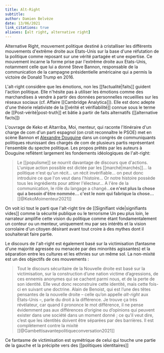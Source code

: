 ```yaml
---
title: Alt-Right
subtitle:
author: Damien Belvèze
date: 13/06/2021
link_citations: true
aliases: [alt right, alternative right]
---
```


Alternative Right, mouvement politique destiné à cristalliser les différents mouvements d'extrême droite aux Etats-Unis sur la base d'une réfutation de la politique comme reposant sur une vérité partagée et une expertise. 
Ce mouvement incarne la forme prise par l'extrême droite aux Etats-Unis, notamment celle que lui a donné Steve Bannon, responsable de la communication de la campagne présidentielle américaine qui a permis la victoire de Donald Trump en 2016. 

L'alt-right considère que les émotions, non les [[factualité|faits]] guident l'action politique. Elle n'hésite pas à utiliser les émotions comme des marchandises à vendre à partir des données personnelles recueillies sur les réseaux sociaux (cf. Affaire [[Cambridge Analytica]]). Elle est donc adepte d'une théorie relativiste de la [[vérité et vérifiabilité]] connue sous le terme de [[Post-vérité|post-truth]] et bâtie à partir de faits alternatifs ([[alternative facts]])

L'ouvrage de Keko et Altarriba, Moi, menteur, qui raconte l'itinéraire d'un charge de com d'un parti espagnol (on croit reconnaître le PSOE) met en scène Bannon et [Alexandre Douguine](https://fr.wikipedia.org/wiki/Alexandre_Douguine) dans un congrès de communiquants politiques réunissant des chargés de com de plusieurs partis représentant l'ensemble du spectre politique. Les propos prêtés par les auteurs à Douguine reflètent largement les fondements idéologiques de l'alt-right: 

> Le [[populisme]] se nourrit davantage de discours que d'actions. L'unique action possible est dictée par les [[marché|marchés]]... la politique n'est qu'un récit... un récit invérifiable... on peut donc introduire ce que l'on veut dans l'histoire... Or notre histoire possède tous les ingrédients pour attirer l'électeur... A l'ère de la communication, le rôle du langage a changé...**ce n'est plus la chose qui a besoin d'être nommée... c'est le nom qui fabrique la chose...** [[@KekoMoimenteur2021]]

On voit ici tout le parti que l'alt-right tire de [[Signifiant vide|signifiants vides]] comme la sécurité publique ou le terrorisme
Un peu plus loin, le narrateur amplifie cette vision du politique comme étant fondamentalement un conteur ou un menteur, uniquement mu par ses intérêts et la vision corrolaire d'un citoyen désirant avant tout croire à des mythes dont il souhaiterait faire partie. 

Le discours de l'alt-right est également basé sur la victimisation (fantasme d'une majorité agressée ou menacée par des minorités agissantes) et la séparation entre les cultures et les ethnies sur un même sol. La non-mixité est un des objectifs de ces mouvements : 

>Tout le discours sécuritaire de la Nouvelle droite est basé sur la victimisation, sur la construction d’une nation victime d’agressions, de ces ennemis anonymes qui se cachent parmi nous, et de la perte de son identité. Elle veut donc reconstruire cette identité, mais cette fois-ci en suivant une doctrine. Alain de Benoist, qui est l’une des têtes pensantes de la nouvelle droite – celle qu’on appelle _alt-right_ aux États-Unis –, parle du droit à la différence. Je trouve ça très révélateur, car quand il prononce le mot différence, il ne pense évidemment pas aux différences d’origine ou d’opinions qui peuvent exister dans une société dans un moment donné ; ce qu’il veut dire, c’est que les identités doivent être séparées par des barrières. Il est complètement contre la mixité [[@Gambettisavantepolitiqueconversation2021]]

Ce fantasme de victimisation est symétrique de celui qui touche une partie de la gauche et la précipite vers des [[politiques identitaires]]